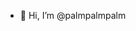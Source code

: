- 👋 Hi, I’m @palmpalmpalm


<!---
palmpalmpalm/palmpalmpalm is a ✨ special ✨ repository because its `README.md` (this file) appears on your GitHub profile.
You can click the Preview link to take a look at your changes.
--->
